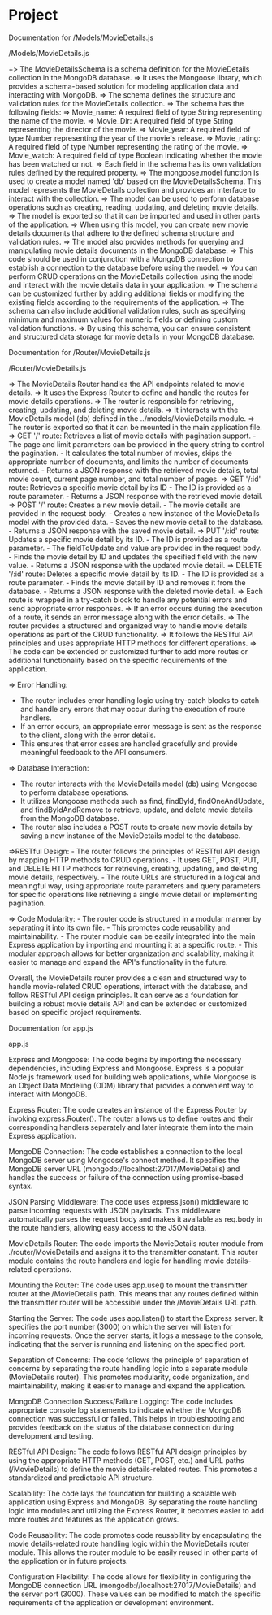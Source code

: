 # Project

Documentation for /Models/MovieDetails.js

/Models/MovieDetails.js

+> The MovieDetailsSchema is a schema definition for the MovieDetails collection in the MongoDB database.
=> It uses the Mongoose library, which provides a schema-based solution for modeling application data and interacting with MongoDB.
=> The schema defines the structure and validation rules for the MovieDetails collection.
=> The schema has the following fields:
=> Movie_name: A required field of type String representing the name of the movie.
=> Movie_Dir: A required field of type String representing the director of the movie.
=> Movie_year: A required field of type Number representing the year of the movie's release.
=> Movie_rating: A required field of type Number representing the rating of the movie.
=> Movie_watch: A required field of type Boolean indicating whether the movie has been watched or not.
=> Each field in the schema has its own validation rules defined by the required property.
=> The mongoose.model function is used to create a model named 'db' based on the MovieDetailsSchema. This model represents the MovieDetails collection and provides an interface to interact with the collection.
=> The model can be used to perform database operations such as creating, reading, updating, and deleting movie details.
=> The model is exported so that it can be imported and used in other parts of the application.
=> When using this model, you can create new movie details documents that adhere to the defined schema structure and validation rules.
=> The model also provides methods for querying and manipulating movie details documents in the MongoDB database.
=> This code should be used in conjunction with a MongoDB connection to establish a connection to the database before using the model.
=> You can perform CRUD operations on the MovieDetails collection using the model and interact with the movie details data in your application.
=> The schema can be customized further by adding additional fields or modifying the existing fields according to the requirements of the application.
=> The schema can also include additional validation rules, such as specifying minimum and maximum values for numeric fields or defining custom validation functions.
=> By using this schema, you can ensure consistent and structured data storage for movie details in your MongoDB database.

Documentation for /Router/MovieDetails.js

/Router/MovieDetails.js

=> The MovieDetails Router handles the API endpoints related to movie details.
=> It uses the Express Router to define and handle the routes for movie details operations.
=> The router is responsible for retrieving, creating, updating, and deleting movie details.
=> It interacts with the MovieDetails model (db) defined in the ../models/MovieDetails module.
=> The router is exported so that it can be mounted in the main application file.
=> GET '/' route: Retrieves a list of movie details with pagination support.
     - The page and limit parameters can be provided in the query string to control the pagination.
     - It calculates the total number of movies, skips the appropriate number of documents, and limits the number of documents returned.
     - Returns a JSON response with the retrieved movie details, total movie count, current page number, and total number of pages.
=> GET '/:id' route: Retrieves a specific movie detail by its ID
     - The ID is provided as a route parameter.
    - Returns a JSON response with the retrieved movie detail. 
=> POST '/' route: Creates a new movie detail.
     - The movie details are provided in the request body.
     - Creates a new instance of the MovieDetails model with the provided data.
     - Saves the new movie detail to the database.
     - Returns a JSON response with the saved movie detail.
=> PUT '/:id' route: Updates a specific movie detail by its ID.
     - The ID is provided as a route parameter.
     - The fieldToUpdate and value are provided in the request body.
     - Finds the movie detail by ID and updates the specified field with the new value.
     - Returns a JSON response with the updated movie detail.
=> DELETE '/:id' route: Deletes a specific movie detail by its ID.
     - The ID is provided as a route parameter.
     - Finds the movie detail by ID and removes it from the database.
     - Returns a JSON response with the deleted movie detail.
=> Each route is wrapped in a try-catch block to handle any potential errors and send appropriate error responses.
=> If an error occurs during the execution of a route, it sends an error message along with the error details.
=> The router provides a structured and organized way to handle movie details operations as part of the CRUD functionality.
=> It follows the RESTful API principles and uses appropriate HTTP methods for different operations.
=> The code can be extended or customized further to add more routes or additional functionality based on the specific requirements of the application.

=> Error Handling: 
   - The router includes error handling logic using try-catch blocks to catch and handle any errors that may occur during the execution of route handlers. 
   - If an error occurs, an appropriate error message is sent as the response to the client, along with the error details. 
   - This ensures that error cases are handled gracefully and provide meaningful feedback to the API consumers.

=> Database Interaction: 
   - The router interacts with the MovieDetails model (db) using Mongoose to perform database operations. 
   - It utilizes Mongoose methods such as find, findById, findOneAndUpdate, and findByIdAndRemove to retrieve, update, and delete movie details from the MongoDB database. 
   - The router also includes a POST route to create new movie details by saving a new instance of the MovieDetails model to the database.

=>RESTful Design:
    - The router follows the principles of RESTful API design by mapping HTTP methods to CRUD operations.
    - It uses GET, POST, PUT, and DELETE HTTP methods for retrieving, creating, updating, and deleting movie details, respectively.
    - The route URLs are structured in a logical and meaningful way, using appropriate route parameters and 
query parameters for specific operations like retrieving a single movie detail or implementing pagination.

=> Code Modularity: 
    - The router code is structured in a modular manner by separating it into its own file.
    - This promotes code reusability and maintainability. 
    - The router module can be easily integrated into the main Express application by importing and mounting it at a specific route.
    - This modular approach allows for better organization and scalability, making it easier to manage and expand the API's functionality in the future.
   
Overall, the MovieDetails router provides a clean and structured way to handle movie-related CRUD operations, 
interact with the database, and follow RESTful API design principles.
It can serve as a foundation for building a robust movie details API and can be extended or customized based on specific project requirements.


Documentation for app.js

app.js

Express and Mongoose: The code begins by importing the necessary dependencies, including Express and Mongoose. Express is a popular Node.js framework used for building web applications, while Mongoose is an Object Data Modeling (ODM) library that provides a convenient way to interact with MongoDB.

Express Router: The code creates an instance of the Express Router by invoking express.Router(). The router allows us to define routes and their corresponding handlers separately and later integrate them into the main Express application.

MongoDB Connection: The code establishes a connection to the local MongoDB server using Mongoose's connect method. It specifies the MongoDB server URL (mongodb://localhost:27017/MovieDetails) and handles the success or failure of the connection using promise-based syntax.

JSON Parsing Middleware: The code uses express.json() middleware to parse incoming requests with JSON payloads. This middleware automatically parses the request body and makes it available as req.body in the route handlers, allowing easy access to the JSON data.

MovieDetails Router: The code imports the MovieDetails router module from ./router/MovieDetails and assigns it to the transmitter constant. This router module contains the route handlers and logic for handling movie details-related operations.

Mounting the Router: The code uses app.use() to mount the transmitter router at the /MovieDetails path. This means that any routes defined within the transmitter router will be accessible under the /MovieDetails URL path.

Starting the Server: The code uses app.listen() to start the Express server. It specifies the port number (3000) on which the server will listen for incoming requests. Once the server starts, it logs a message to the console, indicating that the server is running and listening on the specified port.

Separation of Concerns: The code follows the principle of separation of concerns by separating the route handling logic into a separate module (MovieDetails router). This promotes modularity, code organization, and maintainability, making it easier to manage and expand the application.

MongoDB Connection Success/Failure Logging: The code includes appropriate console log statements to indicate whether the MongoDB connection was successful or failed. This helps in troubleshooting and provides feedback on the status of the database connection during development and testing.

RESTful API Design: The code follows RESTful API design principles by using the appropriate HTTP methods (GET, POST, etc.) and URL paths (/MovieDetails) to define the movie details-related routes. This promotes a standardized and predictable API structure.

Scalability: The code lays the foundation for building a scalable web application using Express and MongoDB. By separating the route handling logic into modules and utilizing the Express Router, it becomes easier to add more routes and features as the application grows.

Code Reusability: The code promotes code reusability by encapsulating the movie details-related route handling logic within the MovieDetails router module. This allows the router module to be easily reused in other parts of the application or in future projects.

Configuration Flexibility: The code allows for flexibility in configuring the MongoDB connection URL (mongodb://localhost:27017/MovieDetails) and the server port (3000). These values can be modified to match the specific requirements of the application or development environment.














